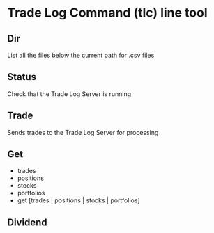 # Trade Log Command (tlc) line tool

## Dir
List all the files below the current path for .csv files

## Status
Check that the Trade Log Server is running

## Trade
Sends trades to the Trade Log Server for processing

## Get
+ trades
+ positions
+ stocks
+ portfolios
+ get [trades | positions | stocks | portfolios]

## Dividend
